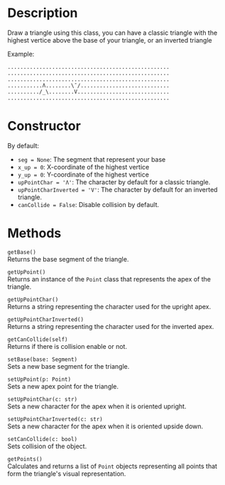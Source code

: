 # Description

Draw a triangle using this class, you can have a classic triangle with 
the highest vertice above the base of your triangle, or an inverted triangle

Example:
```
...................................................
...................................................
...................................................
...........Ʌ........\¯/............................
........../_\........V.............................
...................................................
```

# Constructor

By default:
- `seg = None`: The segment that represent your base
- `x_up = 0`: X-coordinate of the highest vertice
- `y_up = 0`: Y-coordinate of the highest vertice
- `upPointChar = 'Ʌ'`: The character by default for a classic triangle.
- `upPointCharInverted = 'V'`: The character by default for an inverted triangle.
- `canCollide = False`: Disable collision by default.


# Methods

`getBase()`  
Returns the base segment of the triangle.

`getUpPoint()`  
Returns an instance of the `Point` class that represents the apex of the triangle.

`getUpPointChar()`  
Returns a string representing the character used for the upright apex.

`getUpPointCharInverted()`  
Returns a string representing the character used for the inverted apex.

`getCanCollide(self)`  
Returns if there is collision enable or not.

`setBase(base: Segment)`  
Sets a new base segment for the triangle.

`setUpPoint(p: Point)`  
Sets a new apex point for the triangle.

`setUpPointChar(c: str)`  
Sets a new character for the apex when it is oriented upright.

`setUpPointCharInverted(c: str)`  
Sets a new character for the apex when it is oriented upside down.

`setCanCollide(c: bool)`  
Sets collision of the object.

`getPoints()`  
Calculates and returns a list of `Point` objects representing all points that form the triangle's visual representation.